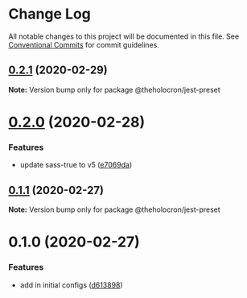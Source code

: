 # Change Log

All notable changes to this project will be documented in this file.
See [Conventional Commits](https://conventionalcommits.org) for commit guidelines.

## [0.2.1](https://github.com/the-holocron/threepio/compare/@theholocron/jest-preset@0.2.0...@theholocron/jest-preset@0.2.1) (2020-02-29)

**Note:** Version bump only for package @theholocron/jest-preset





# [0.2.0](https://github.com/the-holocron/threepio/compare/@theholocron/jest-preset@0.1.1...@theholocron/jest-preset@0.2.0) (2020-02-28)


### Features

* update sass-true to v5 ([e7069da](https://github.com/the-holocron/threepio/commit/e7069dad291ea33e1805ab9f2b719e86e0df236b))





## [0.1.1](https://github.com/the-holocron/threepio/compare/@theholocron/jest-preset@0.1.0...@theholocron/jest-preset@0.1.1) (2020-02-27)

**Note:** Version bump only for package @theholocron/jest-preset





# 0.1.0 (2020-02-27)


### Features

* add in initial configs ([d613898](https://github.com/the-holocron/threepio/commit/d613898f18bb20b7fc879d80c15f025555de2765))
